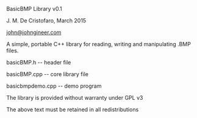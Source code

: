 BasicBMP Library v0.1

J. M. De Cristofaro, March 2015

john@johngineer.com

A simple, portable C++ library for reading, writing and manipulating .BMP files.

basicBMP.h -- header file

basicBMP.cpp -- core library file

basicbmpdemo.cpp -- demo program


The library is provided without warranty under GPL v3

The above text must be retained in all redistributions